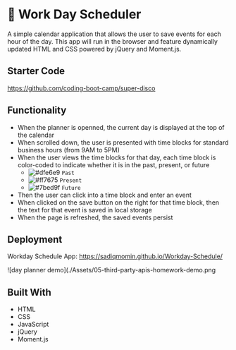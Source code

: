 # 📆 Work Day Scheduler

A simple calendar application that allows the user to save events for each hour of the day. This app will run in the browser and feature dynamically updated HTML and CSS powered by jQuery and Moment.js.

## Starter Code
https://github.com/coding-boot-camp/super-disco


## Functionality
* When the planner is openned, the current day is displayed at the top of the calendar
* When scrolled down, the user is presented with time blocks for standard business hours (from 9AM to 5PM)
* When the user views the time blocks for that day, each time block is color-coded to indicate whether it is in the past, present, or future
  * ![#dfe6e9](https://via.placeholder.com/15/dfe6e9/000000?text=+) `Past` 
  * ![#ff7675](https://via.placeholder.com/15/ff7675/000000?text=+) `Present`
  * ![#7bed9f](https://via.placeholder.com/15/7bed9f/000000?text=+) `Future` 
* Then the user can click into a time block and enter an event
* When clicked on the save button on the right for that time block, then the text for that event is saved in local storage
* When the page is refreshed, the saved events persist


## Deployment
Workday Schedule App: https://sadiqmomin.github.io/Workday-Schedule/

![day planner demo](./Assets/05-third-party-apis-homework-demo.png

## Built With

  * HTML
  * CSS
  * JavaScript
  * jQuery
  * Moment.js